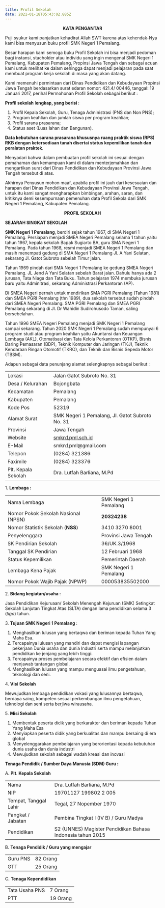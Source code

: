 ```yaml
---
title: Profil Sekolah
date: 2021-01-18T05:43:02.885Z
---
```

<p><center><b>KATA PENGANTAR</b></center></p>

Puji syukur kami panjatkan kehadirat Allah SWT karena atas kehendak-Nya kami bisa menyusun buku profil SMK Negeri 1 Pemalang.

Besar harapan kami semoga buku Profil Sekolah ini bisa menjadi pedoman bagi instansi, stacholder atau individu yang ingin mengenal SMK Negeri  1 Pemalang, Kabupaten Pemalang, Propinsi Jawa Tengah dan sebagai acuan kami untuk melihat ke dalam sehingga dapat menjadi pelajaran pada saat membuat program kerja sekolah di masa yang akan datang.

Kami memenuhi permintaan dari Dinas Pendidikan dan Kebudayaan Propinsi Jawa Tengah berdasarkan surat edaran nomor: 421.4/ 00446, tanggal: 19 Januari 2017, perihal Permohonan Profil Sekolah sebagai berikut :

**Profil sekolah lengkap, yang berisi :**

1. Profil Kepala Sekolah, Guru, Tenaga Administrasi (PNS dan Non PNS);
2. Program keahlian dan jumlah siswa per program keahlian;
3. Profil sarana prasarana;
4. Status aset (Luas lahan dan Bangunan).

**Data kebutuhan sarana prasarana khususnya ruang praktik siswa (RPS) RKB dengan ketersediaan tanah disertai status kepemilikan tanah dan peralatan praktek.**

Menyadari bahwa dalam pembuatan profil sekolah ini sesuai dengan pemahaman dan kemampuan kami di dalam menterjemahkan dan mengartikan surat dari Dinas Pendidikan dan Kebudayaan Provinsi Jawa Tengah tersebut di atas.

Akhirnya Penyusun mohon maaf, apabila profil ini jauh dari kesesuaian dan harapan dari Dinas Pendidikan dan Kebudayaan Provinsi Jawa Tengah, untuk itu kami sangat mengharapkan bimbingan, arahan, saran, dan kritiknya demi kesempurnaan pemenuhan data Profil Sekola dari SMK Negeri 1 Pemalang, Kabupaten Pemalang.

<p><center><b>PROFIL SEKOLAH</b></center></p>

**SEJARAH  SINGKAT  SEKOLAH**

**SMK Negeri 1 Pemalang**, berdiri sejak tahun 1967, di SMA Negeri 1 Pemalang. Persiapan menjadi SMEA Negeri Pemalang selama 1 tahun yaitu tahun 1967, kepala sekolah Bapak Sugiarto BA, guru SMA Negeri 1 Pemalang. Pada tahun 1968, resmi menjadi SMEA Negeri 1 Pemalang dan masih menempati gedung di SMA Negeri 1 Pemalang Jl. A Yani Selatan, sekarang Jl. Gatot Subroto sebelah Timur jalan.

Tahun 1969 pindah dari SMA Negeri 1 Pemalang ke gedung SMEA Negeri Pemalang. JL Jend A Yani Selatan sebelah Barat jalan. Dahulu hanya ada 2 jurusan, Tata Niaga dan Tata Buku. Tahun pelajaran 1974 membuka jurusan baru yaitu Adminitrasi, sekarang Administrasi Perkantoran (AP).

Di SMEA Negeri pernah untuk mendirikan SMA PGRI Pemalang (Tahun 1981) dan SMEA PGRI Pemalang (thn 1989), dua sekolah tersebut sudah pindah dari SMEA Negeri Pemalang. SMA PGRI Pemalang dan SMEA PGRI Pemalang sekarang di Jl. Dr Wahidin Sudirohusodo Taman, saling bersebelahan.

Tahun 1996 SMEA Negeri Pemalang menjadi SMK Negeri 1 Pemalang sampai sekarang. Tahun 2020 SMK Negeri 1 Pemalang sudah mempunyai 6 program studi atau program keahlian yaitu Akuntansi dan Keuangan Lembaga (AKL), Otomatisasi dan Tata Kelola Perkantoran (OTKP), Bisnis Daring Pemasaran (BDP), Teknik Komputer dan Jaringan (TKJ), Teknik Kendaraan Ringan Otomotif (TKRO), dan Teknik dan Bisnis Sepeda Motor (TBSM).

Adapun sebagai data penunjang alamat selengkapnya sebagai berikut :
<table>
    <tr>
        <td>Lokasi</td>
        <td>Jalan Gatot Subroto No. 31</td>
    </tr>
    <tr>
        <td>Desa / Kelurahan</td>
        <td>Bojongbata</td>
    </tr>
    <tr>
        <td>Kecamatan</td>
        <td>Pemalang</td>
    </tr>
    <tr>
        <td>Kabupaten</td>
        <td>Pemalang</td>
    </tr>
    <tr>
        <td>Kode Pos</td>
        <td>52319</td>
    </tr>
    <tr>
        <td>Alamat Surat</td>
        <td>SMK Negeri 1 Pemalang, Jl. Gatot Subroto No. 31</td>
    </tr>
    <tr>
        <td>Provinsi</td>
        <td>Jawa Tengah</td>
    </tr>
    <tr>
        <td>Website</td>
        <td><a href="https://smkn1pml.sch.id" target="_blank">smkn1pml.sch.id</a></td>
    </tr>
    <tr>
        <td>E-Mail</td>
        <td>smkn1pml@gmail.com</td>
    </tr>
    <tr>
        <td>Telepon</td>
        <td>(0284) 321386</td>
    </tr>
    <tr>
        <td>Faximile</td>
        <td>(0284) 323376</td>
    </tr>
    <tr>
        <td>Plt. Kepala Sekolah</td>
        <td>Dra. Lutfah Barliana, M.Pd</td>
    </tr>
</table>

1\. <b>Lembaga :</b>
<table>
    <tr>
        <td>Nama Lembaga</td>
        <td>SMK Negeri 1 Pemalang</td>
    </tr>
    <tr>
        <td>Nomor Pokok Sekolah Nasional (NPSN)</td>
        <td><b>20324238</b></td>
    </tr>
    <tr>
        <td>Nomor Statistik Sekolah (<b>NSS</b>)</td>
        <td>3410 3270 8001</td>
    </tr>
    <tr>
        <td>Penyelenggara</td>
        <td>Provinsi Jawa Tengah</td>
    </tr>
    <tr>
        <td>SK Pendirian Sekolah</td>
        <td>36/UK.3/1968</td>
    </tr>
    <tr>
        <td>Tanggal SK Pendirian</td>
        <td>12 Februari 1968</td>
    </tr>
    <tr>
        <td>Status Kepemilikan</td>
        <td>Pemerintah Daerah</td>
    </tr>
    <tr>
        <td>Lembaga Kena Pajak</td>
        <td>SMK Negeri 1 Pemalang</td>
    </tr>
    <tr>
        <td>Nomor Pokok Wajib Pajak (NPWP)</td>
        <td>000053835502000</td>
    </tr>
</table>

2\. <b>Bidang kegiatan/usaha :</b>

Jasa Pendidikan Kejuruaan/ Sekolah Menengah Kejuruan (SMK) Setingkat Sekolah Lanjutan Tingkat Atas (SLTA) dengan lama pendidikan selama 3 (_tiga_) tahun.

3\. <b>Tujuan SMK Negeri 1 Pemalang :</b>

1. Menghasilkan lulusan yang bertaqwa dan beriman kepada Tuhan Yang Maha Esa.
2. Tercapainya lulusan yang mandiri dan dapat mengisi lapangan pekerjaan Dunia usaha dan dunia Industri serta mampu melanjutkan pendidikan ke jenjang yang lebih tinggi.
3. Tercapainya proses pembelajaran secara efektif dan efisien dalam menjawab tantangan global.
4. Menghasilkan lulusan yang mampu menguasai ilmu pengetahuan, teknologi dan seni.

4\. <b>Visi Sekolah</b>

Mewujudkan lembaga pendidikan vokasi yang lulusannya bertaqwa, berdaya saing, kompeten sesuai perkembangan ilmu pengetahuan, teknologi dan seni serta berjiwa wirausaha.

5\. <b>Misi Sekolah</b>

1. Membentuk peserta didik yang berkarakter dan beriman kepada Tuhan Yang Maha Esa
2. Menyiapkan peserta didik yang berkualitas dan mampu bersaing di era global
3. Menyelenggarakan pembelajaran yang berorientasi kepada kebutuhan dunia usaha dan dunia industri
4. Mewujudkan sekolah sebagai wadah kreasi dan inovasi

**Tenaga Pendidik / Sumber Daya Manusia (SDM) Guru :**

A. <b>Plt. Kepala Sekolah</b>
<table>
    <tr>
        <td>Nama</td>
        <td>Dra. Lutfah Barliana, M.Pd</td>
    </tr>
    <tr>
        <td>NIP</td>
        <td>19701127 199802 2 005</td>
    </tr>
    <tr>
        <td>Tempat, Tanggal Lahir</td>
        <td>Tegal, 27 Nopember 1970</td>
    </tr>
    <tr>
        <td>Pangkat / Jabatan</td>
        <td>Pembina Tingkat I (IV B) / Guru Madya</td>
    </tr>
    <tr>
        <td>Pendidikan</td>
        <td>S2 (UNNES) Magister Pendidikan Bahasa Indonesia tahun 2015</td>
    </tr>
</table>

B. <b>Tenaga Pendidik / Guru yang mengajar</b>
<table>
    <tr>
        <td>Guru PNS</td>
        <td>82 Orang</td>
    </tr>
    <tr>
        <td>GTT</td>
        <td>25 Orang</td>
    </tr>
</table>

C. <b>Tenaga Kependidikan</b>
<table>
    <tr>
        <td>Tata Usaha PNS</td>
        <td>7 Orang</td>
    </tr>
    <tr>
        <td>PTT</td>
        <td>19 Orang</td>
    </tr>
</table>

